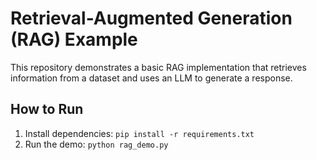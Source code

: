 # Retrieval-Augmented Generation (RAG) Example

This repository demonstrates a basic RAG implementation that retrieves information from a dataset and uses an LLM to generate a response.

## How to Run
1. Install dependencies: `pip install -r requirements.txt`
2. Run the demo: `python rag_demo.py`

